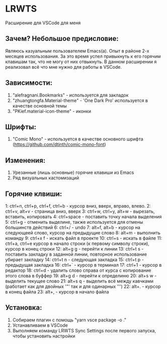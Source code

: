 # LRWTS #
Расширение для VSCode для меня

## Зачем? Небольшое предисловие: ##
Являюсь казуальным пользователем Emacs(a). Опыт в районе 2-х месяцев использования. За это время успел привыкнуть к его горячим клавишам так, что не могу от них отвыкнуть. В данном расширении я реализовал всё что мне нужно для работы в VSCode.

## Зависимости: ##
1. "alefragnani.Bookmarks" - используется для закладок
2. "zhuangtongfa.Material-theme" - 'One Dark Pro' используется в качестве основной темы
3. "PKief.material-icon-theme" - иконки

## Шрифты: ##
1. "Comic Mono" - используется в качестве основного шрифта (https://github.com/dtinth/comic-mono-font)

## Изменения: ##
1. Урезанные (лишь основные) горячие клавиши из Emacs
2. Ряд визуальных кастомизаций

## Горячие клвиши: ##
  1:  ctrl+n, ctrl+p, ctrl+f, ctrl+b - курсор вниз, вверх, вправо, влево.
  2:  ctrl+v, alt+v - страница вниз, вверх
  3:  ctrl+w, ctrl+y, alt+w - вырезать, вставить, копировать
  4:  ctrl+space - поставить точку начала выделения
  5:  ctrl+g - отменить выделине, также используется для отмены большинств действий
  6:  ctrl+/ - undo
  7:  alt+f, alt+b - курсор на следующеей слово, курсор на предыдущие слово
  8:  alt+m - выполнить команду
  9:  ctrl+x f - искать файл в проекте
  10: ctrl+s - искать в файле
  11: ctrl+a, ctrl+e курсор в начало строки (к первому символу строки), курсор в конец строки
  12: alt+g g - перейти к линии
  13: ctrl+t s - поставить закладку в заданной линии, повторное использование убирает закладку
  14: ctrl+t n - следующая закладка
  15: ctrl+t p - предыдущая закладка
  16: ctrl+` - курсор в терминал
  17: ctrl+1 - курсор в редактор
  18: ctrl+d - удалить слово справа от курса с копирование этого слова в буффер
  19: alt+g d - перейти к определиню
  20: alt+s w - выделить текущее слово
  21: alt+s q - выделить всё между кавчками (работает как для двойных '"' так и для одинарных ''')
  22: alt+. - курсор в конец файла
  23: alt+, - курсор в начало файла

## Установка: ##
1. Собираем плагин с помощь "yarn vsce package -o ."
2. Устанавливаем в VSCode
3. Выполняем команду LRWTS Sync Settings после первого запуска, чтобы установить настройки
